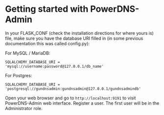 # Getting started with PowerDNS-Admin


In your FLASK_CONF (check the installation directions for where yours is) file, make sure you have the database URI filled in (in some previous documentation this was called config.py):

For MySQL / MariaDB:
```
SQLALCHEMY_DATABASE_URI = 'mysql://username:password@127.0.0.1/db_name'
```

For Postgres:
```
SQLALCHEMY_DATABASE_URI = 'postgresql://gundnsadmin:gundnsadmin@127.0.0.1/gundnsadmindb'
```

Open your web browser and go to `http://localhost:9191` to visit PowerDNS-Admin web interface. Register a user. The first user will be in the Administrator role.
